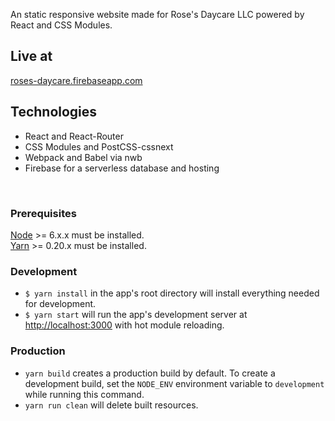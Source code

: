 An static responsive website made for Rose's Daycare LLC powered by React and CSS Modules.

## Live at
[roses-daycare.firebaseapp.com](https://roses-daycare.firebaseapp.com)

## Technologies
  * React and React-Router
  * CSS Modules and PostCSS-cssnext
  * Webpack and Babel via nwb
  * Firebase for a serverless database and hosting

<br />

### Prerequisites
[Node](http://nodejs.org/) >= 6.x.x must be installed.
<br />
[Yarn](http://yarnpkg.com/) >= 0.20.x must be installed.

### Development
- `$ yarn install` in the app's root directory will install everything needed for development.
- `$ yarn start` will run the app's development server at [http://localhost:3000](http://localhost:3000) with hot module reloading.

### Production
- `yarn build` creates a production build by default.
   To create a development build, set the `NODE_ENV` environment variable to `development` while running this command.
- `yarn run clean` will delete built resources.

